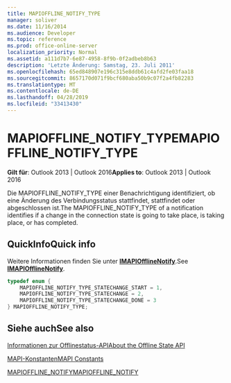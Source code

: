 ```yaml
---
title: MAPIOFFLINE_NOTIFY_TYPE
manager: soliver
ms.date: 11/16/2014
ms.audience: Developer
ms.topic: reference
ms.prod: office-online-server
localization_priority: Normal
ms.assetid: a111d7b7-6e87-4958-8f9b-0f2adbeb8b63
description: 'Letzte Änderung: Samstag, 23. Juli 2011'
ms.openlocfilehash: 65ed848907e196c315e8ddb61c4afd2fe03faa18
ms.sourcegitcommit: 8657170d071f9bcf680aba50b9c07f2a4fb82283
ms.translationtype: MT
ms.contentlocale: de-DE
ms.lasthandoff: 04/28/2019
ms.locfileid: "33413430"
---
```

# <a name="mapioffline_notify_type"></a><span data-ttu-id="1d758-103">MAPIOFFLINE_NOTIFY_TYPE</span><span class="sxs-lookup"><span data-stu-id="1d758-103">MAPIOFFLINE_NOTIFY_TYPE</span></span>

  
  
<span data-ttu-id="1d758-104">**Gilt für**: Outlook 2013 | Outlook 2016</span><span class="sxs-lookup"><span data-stu-id="1d758-104">**Applies to**: Outlook 2013 | Outlook 2016</span></span> 
  
<span data-ttu-id="1d758-105">Die MAPIOFFLINE_NOTIFY_TYPE einer Benachrichtigung identifiziert, ob eine Änderung des Verbindungsstatus stattfindet, stattfindet oder abgeschlossen ist.</span><span class="sxs-lookup"><span data-stu-id="1d758-105">The MAPIOFFLINE_NOTIFY_TYPE of a notification identifies if a change in the connection state is going to take place, is taking place, or has completed.</span></span> 
  
## <a name="quick-info"></a><span data-ttu-id="1d758-106">QuickInfo</span><span class="sxs-lookup"><span data-stu-id="1d758-106">Quick info</span></span>

<span data-ttu-id="1d758-107">Weitere Informationen finden Sie unter **[IMAPIOfflineNotify](imapiofflinenotifyiunknown.md)**.</span><span class="sxs-lookup"><span data-stu-id="1d758-107">See **[IMAPIOfflineNotify](imapiofflinenotifyiunknown.md)**.</span></span> 
  
```cpp
typedef enum { 
    MAPIOFFLINE_NOTIFY_TYPE_STATECHANGE_START = 1,  
    MAPIOFFLINE_NOTIFY_TYPE_STATECHANGE = 2,  
    MAPIOFFLINE_NOTIFY_TYPE_STATECHANGE_DONE = 3  
} MAPIOFFLINE_NOTIFY_TYPE;
```

## <a name="see-also"></a><span data-ttu-id="1d758-108">Siehe auch</span><span class="sxs-lookup"><span data-stu-id="1d758-108">See also</span></span>



[<span data-ttu-id="1d758-109">Informationen zur Offlinestatus-API</span><span class="sxs-lookup"><span data-stu-id="1d758-109">About the Offline State API</span></span>](about-the-offline-state-api.md)
  
[<span data-ttu-id="1d758-110">MAPI-Konstanten</span><span class="sxs-lookup"><span data-stu-id="1d758-110">MAPI Constants</span></span>](mapi-constants.md)
  
[<span data-ttu-id="1d758-111">MAPIOFFLINE_NOTIFY</span><span class="sxs-lookup"><span data-stu-id="1d758-111">MAPIOFFLINE_NOTIFY</span></span>](mapioffline_notify.md)

